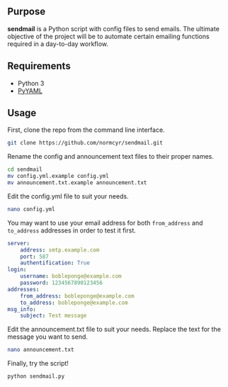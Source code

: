 ## Purpose

**sendmail** is a  Python script with config files to send emails. The ultimate objective of the project will be to automate certain emailing functions required in a day-to-day workflow.

## Requirements

- Python 3
- [PyYAML](https://pyyaml.org/)

## Usage

First, clone the repo from the command line interface.

```bash
git clone https://github.com/normcyr/sendmail.git
```

Rename the config and announcement text files to their proper names.

```bash
cd sendmail
mv config.yml.example config.yml
mv announcement.txt.example announcement.txt
```

Edit the config.yml file to suit your needs.


```bash
nano config.yml
```

You may want to use your email address for both `from_address` and `to_address` addresses in order to test it first.

```yaml
server:
    address: smtp.example.com
    port: 587
    authentification: True
login:
    username: bobleponge@example.com
    password: 1234567890123456
addresses:
    from_address: bobleponge@example.com
    to_address: bobleponge@example.com
msg_info:
    subject: Test message
```

Edit the announcement.txt file to suit your needs. Replace the text for the message you want to send.

```bash
nano announcement.txt
```

Finally, try the script!

```bash
python sendmail.py
```
